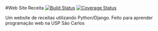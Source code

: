 #Web Site Receita
[![Build Status](https://travis-ci.org/edusig/Website_Receita.svg)](https://travis-ci.org/edusig/Website_Receita)
[![Coverage Status](https://coveralls.io/repos/edusig/Website_Receita/badge.svg?branch=master&service=github)](https://coveralls.io/github/edusig/Website_Receita?branch=master)


Um website de receitas utilizando Python/Django. Feito para aprender programação web na USP São Carlos
